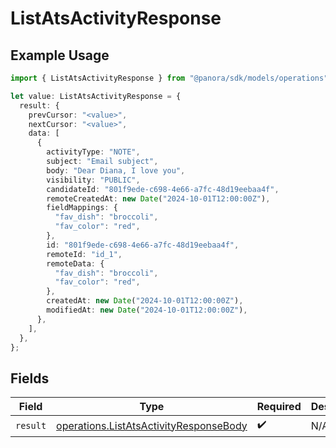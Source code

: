 # ListAtsActivityResponse

## Example Usage

```typescript
import { ListAtsActivityResponse } from "@panora/sdk/models/operations";

let value: ListAtsActivityResponse = {
  result: {
    prevCursor: "<value>",
    nextCursor: "<value>",
    data: [
      {
        activityType: "NOTE",
        subject: "Email subject",
        body: "Dear Diana, I love you",
        visibility: "PUBLIC",
        candidateId: "801f9ede-c698-4e66-a7fc-48d19eebaa4f",
        remoteCreatedAt: new Date("2024-10-01T12:00:00Z"),
        fieldMappings: {
          "fav_dish": "broccoli",
          "fav_color": "red",
        },
        id: "801f9ede-c698-4e66-a7fc-48d19eebaa4f",
        remoteId: "id_1",
        remoteData: {
          "fav_dish": "broccoli",
          "fav_color": "red",
        },
        createdAt: new Date("2024-10-01T12:00:00Z"),
        modifiedAt: new Date("2024-10-01T12:00:00Z"),
      },
    ],
  },
};
```

## Fields

| Field                                                                                            | Type                                                                                             | Required                                                                                         | Description                                                                                      |
| ------------------------------------------------------------------------------------------------ | ------------------------------------------------------------------------------------------------ | ------------------------------------------------------------------------------------------------ | ------------------------------------------------------------------------------------------------ |
| `result`                                                                                         | [operations.ListAtsActivityResponseBody](../../models/operations/listatsactivityresponsebody.md) | :heavy_check_mark:                                                                               | N/A                                                                                              |
